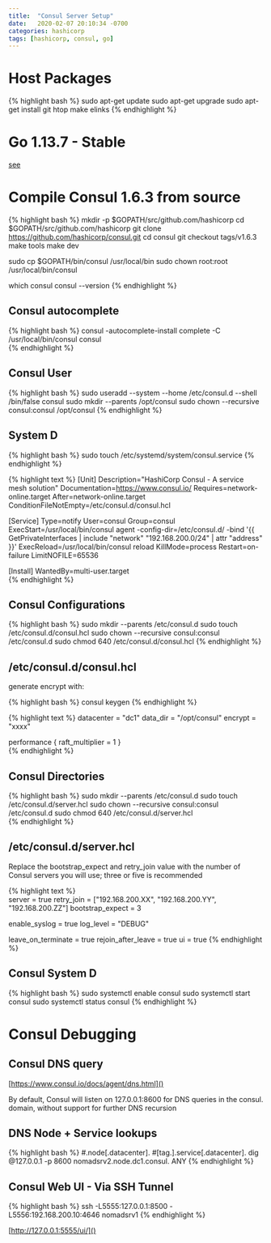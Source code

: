 ```yaml
---
title:  "Consul Server Setup"
date:   2020-02-07 20:10:34 -0700
categories: hashicorp
tags: [hashicorp, consul, go]
---
```

# Host Packages

{% highlight bash %}
sudo apt-get update
sudo apt-get upgrade
sudo apt-get install git htop make elinks 
{% endhighlight %}

# Go 1.13.7 - Stable

[see](go-release)

# Compile Consul 1.6.3 from source

{% highlight bash %}
mkdir -p $GOPATH/src/github.com/hashicorp 
cd $GOPATH/src/github.com/hashicorp 
git clone https://github.com/hashicorp/consul.git
cd consul
git checkout tags/v1.6.3
make tools
make dev

sudo cp $GOPATH/bin/consul /usr/local/bin
sudo chown root:root /usr/local/bin/consul

which consul
consul --version
{% endhighlight %}

## Consul autocomplete

{% highlight bash %}
consul -autocomplete-install
complete -C /usr/local/bin/consul consul    
{% endhighlight %}

## Consul User

{% highlight bash %}
sudo useradd --system --home /etc/consul.d --shell /bin/false consul
sudo mkdir --parents /opt/consul
sudo chown --recursive consul:consul /opt/consul
{% endhighlight %}

## System D

{% highlight bash %}
sudo touch /etc/systemd/system/consul.service
{% endhighlight %}

{% highlight text %}
[Unit]
Description="HashiCorp Consul - A service mesh solution"
Documentation=https://www.consul.io/
Requires=network-online.target
After=network-online.target
ConditionFileNotEmpty=/etc/consul.d/consul.hcl

[Service]
Type=notify
User=consul
Group=consul
ExecStart=/usr/local/bin/consul agent -config-dir=/etc/consul.d/ -bind '{{ GetPrivateInterfaces | include "network" "192.168.200.0/24" | attr "address" }}'
ExecReload=/usr/local/bin/consul reload
KillMode=process
Restart=on-failure
LimitNOFILE=65536

[Install]
WantedBy=multi-user.target    
{% endhighlight %}

## Consul Configurations 

{% highlight bash %}
sudo mkdir --parents /etc/consul.d
sudo touch /etc/consul.d/consul.hcl
sudo chown --recursive consul:consul /etc/consul.d
sudo chmod 640 /etc/consul.d/consul.hcl
{% endhighlight %}

## /etc/consul.d/consul.hcl

generate encrypt with:

{% highlight bash %}
consul keygen
{% endhighlight %}

{% highlight text %}
datacenter = "dc1"
data_dir = "/opt/consul"
encrypt = "xxxx"    

performance {
    raft_multiplier = 1
}    
{% endhighlight %}

## Consul Directories

{% highlight bash %}
sudo mkdir --parents /etc/consul.d
sudo touch /etc/consul.d/server.hcl
sudo chown --recursive consul:consul /etc/consul.d
sudo chmod 640 /etc/consul.d/server.hcl    
{% endhighlight %}

## /etc/consul.d/server.hcl

Replace the bootstrap_expect and retry_join value with the number of Consul servers you will use; three or five is recommended

{% highlight text %}    
server = true
retry_join = ["192.168.200.XX", "192.168.200.YY", "192.168.200.ZZ"]
bootstrap_expect = 3    

enable_syslog = true
log_level = "DEBUG"

leave_on_terminate = true
rejoin_after_leave = true
ui = true
{% endhighlight %}   

## Consul System D
{% highlight bash %}
sudo systemctl enable consul
sudo systemctl start consul
sudo systemctl status consul
{% endhighlight %}

# Consul Debugging

## Consul DNS query

[https://www.consul.io/docs/agent/dns.html]()

By default, Consul will listen on 127.0.0.1:8600 for DNS queries in the consul. domain, without support for further DNS recursion

## DNS Node + Service lookups

{% highlight bash %}
#<node>.node[.datacenter].<domain>
#[tag.]<service>.service[.datacenter].<domain>
dig @127.0.0.1 -p 8600 nomadsrv2.node.dc1.consul. ANY
{% endhighlight %}

## Consul Web UI - Via SSH Tunnel

{% highlight bash %}
ssh -L5555:127.0.0.1:8500 -L5556:192.168.200.10:4646 nomadsrv1
{% endhighlight %}

[http://127.0.0.1:5555/ui/]()
